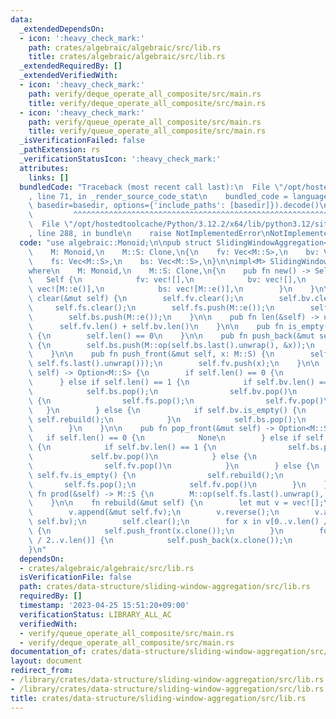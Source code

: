 ```yaml
---
data:
  _extendedDependsOn:
  - icon: ':heavy_check_mark:'
    path: crates/algebraic/algebraic/src/lib.rs
    title: crates/algebraic/algebraic/src/lib.rs
  _extendedRequiredBy: []
  _extendedVerifiedWith:
  - icon: ':heavy_check_mark:'
    path: verify/deque_operate_all_composite/src/main.rs
    title: verify/deque_operate_all_composite/src/main.rs
  - icon: ':heavy_check_mark:'
    path: verify/queue_operate_all_composite/src/main.rs
    title: verify/queue_operate_all_composite/src/main.rs
  _isVerificationFailed: false
  _pathExtension: rs
  _verificationStatusIcon: ':heavy_check_mark:'
  attributes:
    links: []
  bundledCode: "Traceback (most recent call last):\n  File \"/opt/hostedtoolcache/Python/3.12.2/x64/lib/python3.12/site-packages/onlinejudge_verify/documentation/build.py\"\
    , line 71, in _render_source_code_stat\n    bundled_code = language.bundle(stat.path,\
    \ basedir=basedir, options={'include_paths': [basedir]}).decode()\n          \
    \         ^^^^^^^^^^^^^^^^^^^^^^^^^^^^^^^^^^^^^^^^^^^^^^^^^^^^^^^^^^^^^^^^^^^^^^^^^^^^^^^^^\n\
    \  File \"/opt/hostedtoolcache/Python/3.12.2/x64/lib/python3.12/site-packages/onlinejudge_verify/languages/rust.py\"\
    , line 288, in bundle\n    raise NotImplementedError\nNotImplementedError\n"
  code: "use algebraic::Monoid;\n\npub struct SlidingWindowAggregation<M>\nwhere\n\
    \    M: Monoid,\n    M::S: Clone,\n{\n    fv: Vec<M::S>,\n    bv: Vec<M::S>,\n\
    \    fs: Vec<M::S>,\n    bs: Vec<M::S>,\n}\n\nimpl<M> SlidingWindowAggregation<M>\n\
    where\n    M: Monoid,\n    M::S: Clone,\n{\n    pub fn new() -> Self {\n     \
    \   Self {\n            fv: vec![],\n            bv: vec![],\n            fs:\
    \ vec![M::e()],\n            bs: vec![M::e()],\n        }\n    }\n\n    pub fn\
    \ clear(&mut self) {\n        self.fv.clear();\n        self.bv.clear();\n   \
    \     self.fs.clear();\n        self.fs.push(M::e());\n        self.bs.clear();\n\
    \        self.bs.push(M::e());\n    }\n\n    pub fn len(&self) -> usize {\n  \
    \      self.fv.len() + self.bv.len()\n    }\n\n    pub fn is_empty(&self) -> bool\
    \ {\n        self.len() == 0\n    }\n\n    pub fn push_back(&mut self, x: M::S)\
    \ {\n        self.bs.push(M::op(self.bs.last().unwrap(), &x));\n        self.bv.push(x);\n\
    \    }\n\n    pub fn push_front(&mut self, x: M::S) {\n        self.fs.push(M::op(&x,\
    \ self.fs.last().unwrap()));\n        self.fv.push(x);\n    }\n\n    pub fn pop_back(&mut\
    \ self) -> Option<M::S> {\n        if self.len() == 0 {\n            None\n  \
    \      } else if self.len() == 1 {\n            if self.bv.len() == 1 {\n    \
    \            self.bs.pop();\n                self.bv.pop()\n            } else\
    \ {\n                self.fs.pop();\n                self.fv.pop()\n         \
    \   }\n        } else {\n            if self.bv.is_empty() {\n               \
    \ self.rebuild();\n            }\n            self.bs.pop();\n            self.bv.pop()\n\
    \        }\n    }\n\n    pub fn pop_front(&mut self) -> Option<M::S> {\n     \
    \   if self.len() == 0 {\n            None\n        } else if self.len() == 1\
    \ {\n            if self.bv.len() == 1 {\n                self.bs.pop();\n   \
    \             self.bv.pop()\n            } else {\n                self.fs.pop();\n\
    \                self.fv.pop()\n            }\n        } else {\n            if\
    \ self.fv.is_empty() {\n                self.rebuild();\n            }\n     \
    \       self.fs.pop();\n            self.fv.pop()\n        }\n    }\n\n    pub\
    \ fn prod(&self) -> M::S {\n        M::op(self.fs.last().unwrap(), self.bs.last().unwrap())\n\
    \    }\n\n    fn rebuild(&mut self) {\n        let mut v = vec![];\n        v.reserve(self.len());\n\
    \        v.append(&mut self.fv);\n        v.reverse();\n        v.append(&mut\
    \ self.bv);\n        self.clear();\n        for x in v[0..v.len() / 2].iter().rev()\
    \ {\n            self.push_front(x.clone());\n        }\n        for x in &v[v.len()\
    \ / 2..v.len()] {\n            self.push_back(x.clone());\n        }\n    }\n\
    }\n"
  dependsOn:
  - crates/algebraic/algebraic/src/lib.rs
  isVerificationFile: false
  path: crates/data-structure/sliding-window-aggregation/src/lib.rs
  requiredBy: []
  timestamp: '2023-04-25 15:51:20+09:00'
  verificationStatus: LIBRARY_ALL_AC
  verifiedWith:
  - verify/queue_operate_all_composite/src/main.rs
  - verify/deque_operate_all_composite/src/main.rs
documentation_of: crates/data-structure/sliding-window-aggregation/src/lib.rs
layout: document
redirect_from:
- /library/crates/data-structure/sliding-window-aggregation/src/lib.rs
- /library/crates/data-structure/sliding-window-aggregation/src/lib.rs.html
title: crates/data-structure/sliding-window-aggregation/src/lib.rs
---
```

